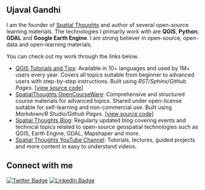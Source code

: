 ## Ujaval Gandhi

I am the founder of [Spatial Thoughts](https://spatialthoughts.com/) and author of several open-source learning materials. The technologies I primarily work with are **QGIS**, **Python**, **GDAL** and **Google Earth Engine**. I am strong believer in open-source, open-data and open-learning materials.

You can check out my work through the links below.

- [QGIS Tutorials and Tips](http://www.qgistutorials.com/): Available in 10+ languages and used by 1M+ users every year. Covers all topics suitable from beginner to advanced users with step-by-step instructions. Built using *RST/Sphinx/Github Pages*. [[view source code]](https://github.com/spatialthoughts/qgis-tutorials)
- [SpatialThoughts OpenCourseWare](https://courses.spatialthoughts.com/): Comprehensive and structured course materials for advanced topics. Shared under open-license suitable for self-learning and non-commercial use. Built using *Markdown/R Studio/Github Pages*. [[view source code]](https://github.com/spatialthoughts/courses)
- [Spatial Thoughts Blog](https://spatialthoughts.com/blog/): Regularly updated blog covering events and technical topics related to open-source geospatial technologies such as QGIS, Earth Engine, GDAL, Mapshaper and more.
- [Spatial Thoughts YouTube Channel](https://www.youtube.com/c/spatialthoughts): Tutorials, lectures, guided projects and more content in easy to understand videos.
## Connect with me

[![Twitter Badge](https://img.shields.io/twitter/follow/spatialthoughts?style=social)](https://twitter.com/spatialthoughts) [![LinkedIn Badge](https://img.shields.io/badge/My-LinkedIn-blue)](https://www.linkedin.com/in/spatialthoughts)

<!--
**spatialthoughts/spatialthoughts** is a ✨ _special_ ✨ repository because its `README.md` (this file) appears on your GitHub profile.

Here are some ideas to get you started:

- 🔭 I’m currently working on ...
- 🌱 I’m currently learning ...
- 👯 I’m looking to collaborate on ...
- 🤔 I’m looking for help with ...
- 💬 Ask me about ...
- 📫 How to reach me: ...
- 😄 Pronouns: ...
- ⚡ Fun fact: ...
-->
